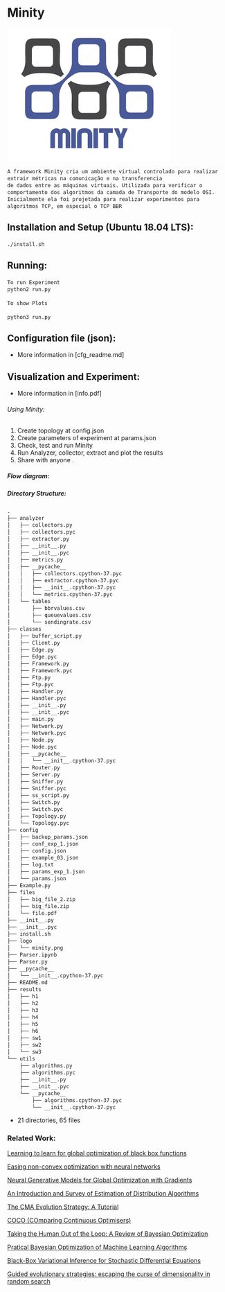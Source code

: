 # Minity

![alt text](https://github.com/RodrigoSLuna/Framework/blob/master/logo/minity.png?raw=true)

	A framework Minity cria um ambiente virtual controlado para realizar extrair métricas na comunicação e na transferencia
	de dados entre as máquinas virtuais. Utilizada para verificar o comportamento dos algoritmos da camada de Transporte do modelo OSI.
	Inicialmente ela foi projetada para realizar experimentos para algoritmos TCP, em especial o TCP BBR	


## Installation and Setup (Ubuntu 18.04 LTS):

    ./install.sh

## Running:
    
```
To run Experiment
python2 run.py

To show Plots

python3 run.py
```

## Configuration file (json):

- More information in [cfg_readme.md]

## Visualization and Experiment:

- More information in [info.pdf]


###### Using Minity:

1) Create topology at config.json
2) Create parameters of experiment at params.json
3) Check, test and run Minity
4) Run Analyzer, collector, extract and plot the results
5) Share with anyone .


##### Flow diagram:


##### Directory Structure:

```
.
├── analyzer
│   ├── collectors.py
│   ├── collectors.pyc
│   ├── extractor.py
│   ├── __init__.py
│   ├── __init__.pyc
│   ├── metrics.py
│   ├── __pycache__
│   │   ├── collectors.cpython-37.pyc
│   │   ├── extractor.cpython-37.pyc
│   │   ├── __init__.cpython-37.pyc
│   │   └── metrics.cpython-37.pyc
│   └── tables
│       ├── bbrvalues.csv
│       ├── queuevalues.csv
│       └── sendingrate.csv
├── classes
│   ├── buffer_script.py
│   ├── Client.py
│   ├── Edge.py
│   ├── Edge.pyc
│   ├── Framework.py
│   ├── Framework.pyc
│   ├── Ftp.py
│   ├── Ftp.pyc
│   ├── Handler.py
│   ├── Handler.pyc
│   ├── __init__.py
│   ├── __init__.pyc
│   ├── main.py
│   ├── Network.py
│   ├── Network.pyc
│   ├── Node.py
│   ├── Node.pyc
│   ├── __pycache__
│   │   └── __init__.cpython-37.pyc
│   ├── Router.py
│   ├── Server.py
│   ├── Sniffer.py
│   ├── Sniffer.pyc
│   ├── ss_script.py
│   ├── Switch.py
│   ├── Switch.pyc
│   ├── Topology.py
│   └── Topology.pyc
├── config
│   ├── backup_params.json
│   ├── conf_exp_1.json
│   ├── config.json
│   ├── example_03.json
│   ├── log.txt
│   ├── params_exp_1.json
│   └── params.json
├── Example.py
├── files
│   ├── big_file_2.zip
│   ├── big_file.zip
│   └── file.pdf
├── __init__.py
├── __init__.pyc
├── install.sh
├── logo
│   └── minity.png
├── Parser.ipynb
├── Parser.py
├── __pycache__
│   └── __init__.cpython-37.pyc
├── README.md
├── results
│   ├── h1
│   ├── h2
│   ├── h3
│   ├── h4
│   ├── h5
│   ├── h6
│   ├── sw1
│   ├── sw2
│   └── sw3
└── utils
    ├── algorithms.py
    ├── algorithms.pyc
    ├── __init__.py
    ├── __init__.pyc
    └── __pycache__
        ├── algorithms.cpython-37.pyc
        └── __init__.cpython-37.pyc

```

 - 21 directories, 65 files

### Related Work:

[Learning to learn for global optimization of black box functions](http://www.cantab.net/users/yutian.chen/Publications/ChenEtAl_NIPS16Workshop_L2LBlackBoxOptimization.pdf)

[Easing non-convex optimization with neural networks](https://openreview.net/pdf?id=rJXIPK1PM)

[Neural Generative Models for Global Optimization with Gradients](https://arxiv.org/abs/1805.08594)

[An Introduction and Survey of Estimation of Distribution Algorithms](http://www.medal-lab.org/files/2011004_rev1.pdf)

[The CMA Evolution Strategy: A Tutorial](https://arxiv.org/abs/1604.00772)

[COCO (COmparing Continuous Optimisers)](http://coco.gforge.inria.fr/)

[Taking the Human Out of the Loop: A Review of Bayesian Optimization](https://ieeexplore.ieee.org/document/7352306/)

[Pratical Bayesian Optimization of Machine Learning Algorithms](https://arxiv.org/pdf/1206.2944.pdf)

[Black-Box Variational Inference for Stochastic Differential Equations](http://proceedings.mlr.press/v80/ryder18a.html)

[Guided evolutionary strategies: escaping the curse of dimensionality in random search](https://arxiv.org/abs/1806.10230)

